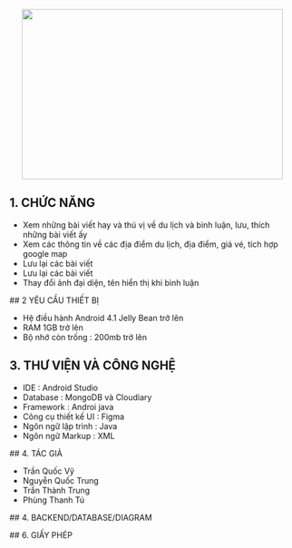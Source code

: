 

<p align="center">
  <img width="460" height="300" src="https://user-images.githubusercontent.com/67744403/124298351-59957600-db86-11eb-8f1d-d96d09fe6bf8.PNG">
</p>


## 1. CHỨC NĂNG
<ul>
<li>Xem những bài viết hay và thú vị về du lịch và bình luận, lưu, thích những bài viết ấy</li>
<li>Xem các thông tin về các địa điểm du lịch, địa điểm, giá vé, tích hợp google map</li>
<li>Lưu lại các bài viết </li>
<li>Lưu lại các bài viết </li>
<li>Thay đổi ảnh đại diện, tên hiển thị khi bình luận</li>
</ul>
## 2 YÊU CẦU THIẾT BỊ
<ul>
  <li>Hệ điều hành Android 4.1 Jelly Bean trở lên</li>
  <li>RAM 1GB trở lên</li>
  <li>Bộ nhớ còn trống : 200mb trở lên</li>
 </ul>

## 3. THƯ VIỆN VÀ CÔNG NGHỆ
<ul>
  <li>IDE : Android Studio</li>
  <li>Database : MongoDB và Cloudiary</li>
  <li>Framework : Androi java</li>
  <li>Công cụ thiết kế UI : Figma</li>
  <li>Ngôn ngữ lập trình : Java</li>
  <li>Ngôn ngữ Markup : XML</li>
 </ul>
## 4. TÁC GIẢ
<ul>
  <li>Trần Quốc Vỹ</li>
  <li>Nguyễn Quốc Trung</li>
  <li>Trần Thành Trung</li>
  <li>Phùng Thanh Tú</li>
 </ul>
## 4. BACKEND/DATABASE/DIAGRAM
<ul>
</ul>
## 6. GIẤY PHÉP
<ul>
</ul>
